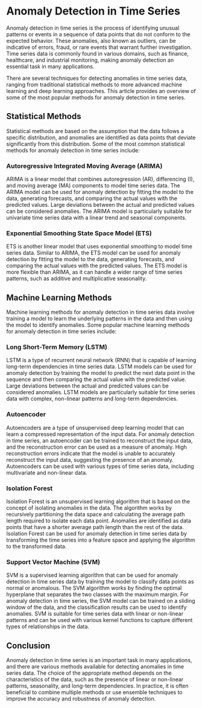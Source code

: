 # Anomaly Detection in Time Series

Anomaly detection in time series is the process of identifying unusual patterns or events in a sequence of data points that do not conform to the expected behavior. These anomalies, also known as outliers, can be indicative of errors, fraud, or rare events that warrant further investigation. Time series data is commonly found in various domains, such as finance, healthcare, and industrial monitoring, making anomaly detection an essential task in many applications.

There are several techniques for detecting anomalies in time series data, ranging from traditional statistical methods to more advanced machine learning and deep learning approaches. This article provides an overview of some of the most popular methods for anomaly detection in time series.

## Statistical Methods

Statistical methods are based on the assumption that the data follows a specific distribution, and anomalies are identified as data points that deviate significantly from this distribution. Some of the most common statistical methods for anomaly detection in time series include:

### Autoregressive Integrated Moving Average (ARIMA)

ARIMA is a linear model that combines autoregression (AR), differencing (I), and moving average (MA) components to model time series data. The ARIMA model can be used for anomaly detection by fitting the model to the data, generating forecasts, and comparing the actual values with the predicted values. Large deviations between the actual and predicted values can be considered anomalies. The ARIMA model is particularly suitable for univariate time series data with a linear trend and seasonal components.

### Exponential Smoothing State Space Model (ETS)

ETS is another linear model that uses exponential smoothing to model time series data. Similar to ARIMA, the ETS model can be used for anomaly detection by fitting the model to the data, generating forecasts, and comparing the actual values with the predicted values. The ETS model is more flexible than ARIMA, as it can handle a wider range of time series patterns, such as additive and multiplicative seasonality.

## Machine Learning Methods

Machine learning methods for anomaly detection in time series data involve training a model to learn the underlying patterns in the data and then using the model to identify anomalies. Some popular machine learning methods for anomaly detection in time series include:

### Long Short-Term Memory (LSTM)

LSTM is a type of recurrent neural network (RNN) that is capable of learning long-term dependencies in time series data. LSTM models can be used for anomaly detection by training the model to predict the next data point in the sequence and then comparing the actual value with the predicted value. Large deviations between the actual and predicted values can be considered anomalies. LSTM models are particularly suitable for time series data with complex, non-linear patterns and long-term dependencies.

### Autoencoder

Autoencoders are a type of unsupervised deep learning model that can learn a compressed representation of the input data. For anomaly detection in time series, an autoencoder can be trained to reconstruct the input data, and the reconstruction error can be used as a measure of anomaly. High reconstruction errors indicate that the model is unable to accurately reconstruct the input data, suggesting the presence of an anomaly. Autoencoders can be used with various types of time series data, including multivariate and non-linear data.

### Isolation Forest

Isolation Forest is an unsupervised learning algorithm that is based on the concept of isolating anomalies in the data. The algorithm works by recursively partitioning the data space and calculating the average path length required to isolate each data point. Anomalies are identified as data points that have a shorter average path length than the rest of the data. Isolation Forest can be used for anomaly detection in time series data by transforming the time series into a feature space and applying the algorithm to the transformed data.

### Support Vector Machine (SVM)

SVM is a supervised learning algorithm that can be used for anomaly detection in time series data by training the model to classify data points as normal or anomalous. The SVM algorithm works by finding the optimal hyperplane that separates the two classes with the maximum margin. For anomaly detection in time series, the SVM model can be trained on a sliding window of the data, and the classification results can be used to identify anomalies. SVM is suitable for time series data with linear or non-linear patterns and can be used with various kernel functions to capture different types of relationships in the data.

## Conclusion

Anomaly detection in time series is an important task in many applications, and there are various methods available for detecting anomalies in time series data. The choice of the appropriate method depends on the characteristics of the data, such as the presence of linear or non-linear patterns, seasonality, and long-term dependencies. In practice, it is often beneficial to combine multiple methods or use ensemble techniques to improve the accuracy and robustness of anomaly detection.
